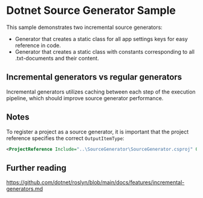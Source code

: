# Dotnet Source Generator Sample

This sample demonstrates two incremental source generators:
- Generator that creates a static class for all app settings keys for easy reference in code.
- Generator that creates a static class with constants corresponding to all .txt-documents and their content.

## Incremental generators vs regular generators
Incremental generators utilizes caching between each step of the execution pipeline, which should improve source generator performance.

## Notes
To register a project as a source generator, it is important that the project reference specifies the correct `OutputItemType`:
```xml
<ProjectReference Include="..\SourceGenerator\SourceGenerator.csproj" OutputItemType="Analyzer" ReferenceOutputAssembly="false"  />
```

## Further reading
https://github.com/dotnet/roslyn/blob/main/docs/features/incremental-generators.md